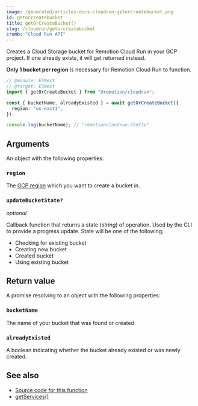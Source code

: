 ```yaml
---
image: /generated/articles-docs-cloudrun-getorcreatebucket.png
id: getorcreatebucket
title: getOrCreateBucket()
slug: /cloudrun/getorcreatebucket
crumb: "Cloud Run API"
---
```


Creates a Cloud Storage bucket for Remotion Cloud Run in your GCP project. If one already exists, it will get returned instead.

**Only 1 bucket per region** is necessary for Remotion Cloud Run to function.

```ts twoslash
// @module: ESNext
// @target: ESNext
import { getOrCreateBucket } from "@remotion/cloudrun";

const { bucketName, alreadyExisted } = await getOrCreateBucket({
  region: "us-east1",
});

console.log(bucketName); // "remotioncloudrun-32df3p"
```

## Arguments

An object with the following properties:

### `region`

The [GCP region](/docs/cloudrun/region-selection) which you want to create a bucket in.

### `updateBucketState?`

_optional_

Callback function that returns a state (_string_) of operation. Used by the CLI to provide a progress update. State will be one of the following;

- Checking for existing bucket
- Creating new bucket
- Created bucket
- Using existing bucket

## Return value

A promise resolving to an object with the following properties:

### `bucketName`

The name of your bucket that was found or created.

### `alreadyExisted`

A boolean indicating whether the bucket already existed or was newly created.

## See also

- [Source code for this function](https://github.com/remotion-dev/remotion/blob/main/packages/cloudrun/src/api/get-or-create-bucket.ts)
- [getServices()](/docs/cloudrun/getservices)
